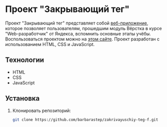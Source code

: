 # Проект "Закрывающий тег"

Проект "Закрывающий тег" представляет собой [веб-приложение](https://github.com/barbarastep/zakrivayuschiy-teg-f.git), которое позволяет пользователям, прошедшим модуль Вёрстка в курсе "Web-разработчик" от Яндекса, вспомнить основные этапы учёбы. Воспользоваться проектом можно на [этом сайте](https://barbarastep.github.io/zakrivayuschiy-teg-f/). Проект разработан с использованием HTML, CSS и JavaScript.

## Технологии
- HTML
- CSS
- JavaScript

## Установка

1. Клонировать репозиторий:
   ```bash
   git clone https://github.com/barbarastep/zakrivayuschiy-teg-f.git

